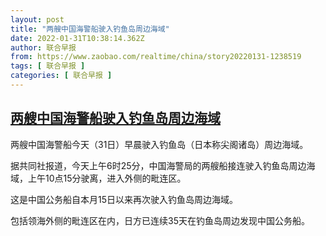 ```yaml
---
layout: post
title: "两艘中国海警船驶入钓鱼岛周边海域"
date: 2022-01-31T10:38:14.362Z
author: 联合早报
from: https://www.zaobao.com/realtime/china/story20220131-1238519
tags: [ 联合早报 ]
categories: [ 联合早报 ]
---
```

<!--1643635920000-->
[两艘中国海警船驶入钓鱼岛周边海域](https://www.zaobao.com/realtime/china/story20220131-1238519)
------

<div>
<p>两艘中国海警船今天（31日）早晨驶入钓鱼岛（日本称尖阁诸岛）周边海域。</p><p>据共同社报道，今天上午6时25分，中国海警局的两艘船接连驶入钓鱼岛周边海域，上午10点15分驶离，进入外侧的毗连区。</p><p>这是中国公务船自本月15日以来再次驶入钓鱼岛周边海域。</p><section id="imu"><div id="dfp-ad-imu1">        </div></section><p>包括领海外侧的毗连区在内，日方已连续35天在钓鱼岛周边发现中国公务船。</p>      <div class="cx_paywall_placeholder" id="sph_cdp_40"></div>
</div>
